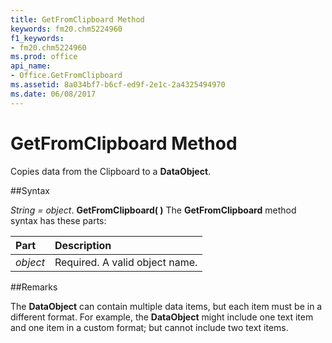 ```yaml
---
title: GetFromClipboard Method
keywords: fm20.chm5224960
f1_keywords:
- fm20.chm5224960
ms.prod: office
api_name:
- Office.GetFromClipboard
ms.assetid: 8a034bf7-b6cf-ed9f-2e1c-2a4325494970
ms.date: 06/08/2017
---
```



# GetFromClipboard Method



Copies data from the Clipboard to a  **DataObject**.

##Syntax

_String = object_. **GetFromClipboard( )**
The  **GetFromClipboard** method syntax has these parts:


|**Part**|**Description**|
|:-----|:-----|
| _object_|Required. A valid object name.|

##Remarks

The  **DataObject** can contain multiple data items, but each item must be in a different format. For example, the **DataObject** might include one text item and one item in a custom format; but cannot include two text items.


